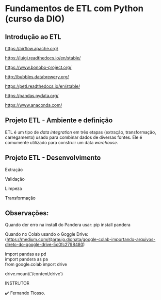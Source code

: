 
# Fundamentos de ETL com Python (curso da DIO)

## Introdução ao ETL

https://airflow.apache.org/

https://luigi.readthedocs.io/en/stable/

https://www.bonobo-project.org/

http://bubbles.databrewery.org/

https://petl.readthedocs.io/en/stable/

https://pandas.pydata.org/

https://www.anaconda.com/

## Projeto ETL - Ambiente e definição
  
  ETL é um tipo de *data integration* em três etapas (extração, transformação, carregamento) usado para combinar dados de diversas fontes. Ele é comumente utilizado para construir   um data *warehouse*.

## Projeto ETL - Desenvolvimento

  Extração
  
  Validação
  
  Limpeza
  
  Transformação
  
## Observações: 
     
   Quando der erro na install do Pandera usar:  pip install pandera
   
   Quando no Colab usando o Goggle Drive: <br> 
   (https://medium.com/@araujo.dionata/google-colab-importando-arquivos-direto-do-google-drive-5c0fc2798480)
  
   import pandas as pd <br>
   import pandera as pa <br>
   from google.colab import drive <br>

   drive.mount('/content/drive') 
   

INSTRUTOR

✔️ Fernando Tiosso.
